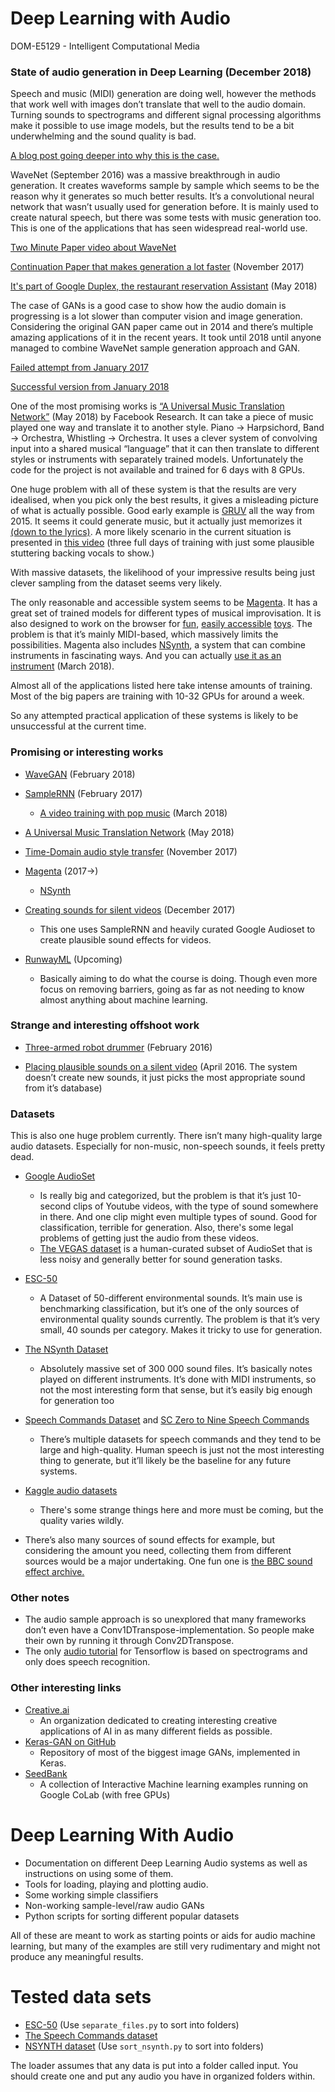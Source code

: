# Deep Learning with Audio 

DOM-E5129 - Intelligent Computational Media

<!-- ## State of Audio Deep Learning -->


### State of audio generation in Deep Learning (December 2018)
Speech and music (MIDI) generation are doing well, however the methods that work well with images don’t translate that well to the audio domain. Turning sounds to spectrograms and different signal processing algorithms make it possible to use image models, but the results tend to be a bit underwhelming and the sound quality is bad.

[A blog post going deeper into why this is the case.](https://towardsdatascience.com/whats-wrong-with-spectrograms-and-cnns-for-audio-processing-311377d7ccd)

WaveNet (September 2016) was a massive breakthrough in audio generation. It creates waveforms sample by sample which seems to be the reason why it generates so much better results. It’s a convolutional neural network that wasn’t usually used for generation before. It is mainly used to create natural speech, but there was some tests with music generation too. This is one of the applications that has seen widespread real-world use.

[Two Minute Paper video about WaveNet](https://www.youtube.com/watch?v=CqFIVCD1WWo) 

[Continuation Paper that makes generation a lot faster](https://arxiv.org/pdf/1711.10433.pdf) (November 2017)

[It's part of Google Duplex, the restaurant reservation Assistant](https://ai.googleblog.com/2018/05/duplex-ai-system-for-natural-conversation.html) (May 2018)

The case of GANs is a good case to show how the audio domain is progressing is a lot slower than computer vision and image generation. Considering the original GAN paper came out in 2014 and there’s multiple amazing applications of it in the recent years. It took until 2018 until anyone managed to combine WaveNet sample generation approach and GAN.

[Failed attempt from January 2017](http://deepsound.io/dcgan_spectrograms.html)

[Successful version from January 2018](http://deepsound.io/pggan_specs.html)

One of the most promising works is [“A Universal Music Translation Network”](https://research.fb.com/publications/a-universal-music-translation-network/) (May 2018) by Facebook Research. It can take a piece of music played one way and translate it to another style. Piano -> Harpsichord, Band -> Orchestra, Whistling -> Orchestra. It uses a clever system of convolving input into a shared musical “language” that it can then translate to different styles or instruments with separately trained models. Unfortunately the code for the project is not available and trained for 6 days with 8 GPUs.

One huge problem with all of these system is that the results are very idealised, when you pick only the best results, it gives a misleading picture of what is actually possible.
Good early example is [GRUV](https://github.com/MattVitelli/GRUV) all the way from 2015.
It seems it could generate music, but it actually just memorizes it [(down to the lyrics)](https://youtu.be/0VTI1BBLydE?t=3m36s).
A more likely scenario in the current situation is presented in [this video](https://www.youtube.com/watch?v=dTYdRX1b000) (three full days of training with just some plausible stuttering backing vocals to show.)

With massive datasets, the likelihood of your impressive results being just clever sampling from the dataset seems very likely.

The only reasonable and accessible system seems to be [Magenta](https://magenta.tensorflow.org/).
It has a great set of trained models for different types of musical improvisation.
It is also designed to work on the browser for [fun](https://codepen.io/teropa/full/RMGxOQ/), [easily accessible](https://codepen.io/iansimon/full/Bxgbgz/) [toys](https://experiments.withgoogle.com/ai/ai-duet/view/).
The problem is that it’s mainly MIDI-based, which massively limits the possibilities.
Magenta also includes [NSynth](https://experiments.withgoogle.com/ai/sound-maker/view/), a system that can combine instruments in fascinating ways.
And you can actually [use it as an instrument](https://www.youtube.com/watch?v=0fjopD87pyw) (March 2018).

Almost all of the applications listed here take intense amounts of training.
Most of the big papers are training with 10-32 GPUs for around a week. 

So any attempted practical application of these systems is likely to be unsuccessful at the current time.
### Promising or interesting works
* [WaveGAN](https://github.com/chrisdonahue/wavegan) (February 2018)

* [SampleRNN](https://arxiv.org/pdf/1612.07837.pdf) (February 2017)
  * [A video training with pop music](https://www.youtube.com/watch?v=dTYdRX1b000) (March 2018)

* [A Universal Music Translation Network](https://research.fb.com/publications/a-universal-music-translation-network/) (May 2018)

* [Time-Domain audio style transfer](https://github.com/pkmital/time-domain-neural-audio-style-transfer) (November 2017)

* [Magenta](https://magenta.tensorflow.org/) (2017->)
  * [NSynth](https://magenta.tensorflow.org/nsynth) 
  
* [Creating sounds for silent videos](http://bvision11.cs.unc.edu/bigpen/yipin/visual2sound_webpage/visual2sound.html) (December 2017)
  * This one uses SampleRNN and heavily curated Google Audioset to create plausible sound effects for videos.

* [RunwayML](https://runwayml.com/) (Upcoming)
  * Basically aiming to do what the course is doing. Though even more focus on removing barriers, going as far as not needing to know almost anything about machine learning.
### Strange and interesting offshoot work
* [Three-armed robot drummer](http://www.news.gatech.edu/2016/02/17/wearable-robot-transforms-musicians-three-armed-drummers) (February 2016)

* [Placing plausible sounds on a silent video](http://vis.csail.mit.edu/) (April 2016. The system doesn’t create new sounds, it just picks the most appropriate sound from it’s database)

### Datasets
This is also one huge problem currently. There isn’t many high-quality large audio datasets. Especially for non-music, non-speech sounds, it feels pretty dead.

* [Google AudioSet](https://research.google.com/audioset/)
  * Is really big and categorized, but the problem is that it’s just 10-second clips of Youtube videos, with the type of sound somewhere in there. And one clip might even multiple types of sound. Good for classification, terrible for generation. Also, there's some legal problems of getting just the audio from these videos.
  * [The VEGAS dataset](http://bvision11.cs.unc.edu/bigpen/yipin/visual2sound_webpage/visual2sound.html) is a human-curated subset of AudioSet that is less noisy and generally better for sound generation tasks.

* [ESC-50](https://github.com/karoldvl/ESC-50)
  * A Dataset of 50-different environmental sounds. It’s main use is benchmarking classification, but it’s one of the only sources of environmental quality sounds currently. The problem is that it’s very small, 40 sounds per category. Makes it tricky to use for generation.

* [The NSynth Dataset](https://magenta.tensorflow.org/datasets/nsynth)
  * Absolutely massive set of 300 000 sound files. It’s basically notes played on different instruments. It’s done with MIDI instruments, so not the most interesting form that sense, but it’s easily big enough for generation too

* [Speech Commands Dataset](https://ai.googleblog.com/2017/08/launching-speech-commands-dataset.html) and [SC Zero to Nine Speech Commands](http://deepyeti.ucsd.edu/cdonahue/sc09.tar.gz) 
  * There’s multiple datasets for speech commands and they tend to be large and high-quality. Human speech is just not the most interesting thing to generate, but it’ll likely be the baseline for any future systems. 

* [Kaggle audio datasets](https://www.kaggle.com/datasets?search=audio)
  * There's some strange things here and more must be coming, but the quality varies wildly.

* There’s also many sources of sound effects for example, but considering the amount you need, collecting them from different sources would be a major undertaking.
One fun one is [the BBC sound effect archive.](http://bbcsfx.acropolis.org.uk/)

### Other notes

* The audio sample approach is so unexplored that many frameworks don’t even have a Conv1DTranspose-implementation. So people make their own by running it through Conv2DTranspose.
* The only [audio tutorial](https://www.tensorflow.org/tutorials/sequences/audio_recognition) for Tensorflow is based on spectrograms and only does speech recognition.
### Other interesting links
* [Creative.ai](https://medium.com/@creativeai/creativeai-9d4b2346faf3)
  * An organization dedicated to creating interesting creative applications of AI in as many different fields as possible.  
* [Keras-GAN on GitHub](https://github.com/eriklindernoren/Keras-GAN)
  * Repository of most of the biggest image GANs, implemented in Keras.
* [SeedBank](http://tools.google.com/seedbank/)
  * A collection of Interactive Machine learning examples running on Google CoLab (with free GPUs)


<!-- --------------------------------------------------------------------------------------------------

These are documentation files that are readable withing Github. Just click one and read.

* ```StateOfAudioML.md``` is about the current state and challenges of machine learning projects in the audio domain.
* ```UsingWavegan.md``` is a step-by-step guide on how to use [WaveGAN](https://github.com/chrisdonahue/wavegan).
* ```wavegantools``` is a folder for useful scripts to use with WaveGAN.
* ```images``` are just the images used in the documentation.
-->





# Deep Learning With Audio
- Documentation on different Deep Learning Audio systems as well as instructions on using some of them.
- Tools for loading, playing and plotting audio.
- Some working simple classifiers
- Non-working sample-level/raw audio GANs
- Python scripts for sorting different popular datasets

All of these are meant to work as starting points or aids for audio machine learning, but many of the examples are still very rudimentary and might not produce any meaningful results.

# Tested data sets
- [ESC-50](https://github.com/karoldvl/ESC-50) (Use ```separate_files.py``` to sort into folders)
- [The Speech Commands dataset](https://storage.cloud.google.com/download.tensorflow.org/data/speech_commands_v0.02.tar.gz)
- [NSYNTH dataset](https://magenta.tensorflow.org/datasets/nsynth) (Use ```sort_nsynth.py``` to sort into folders)

The loader assumes that any data is put into a folder called input. You should create one and put any audio you have in organized folders within.

